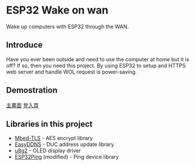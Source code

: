 # ESP32 Wake on wan
Wake up computers with ESP32 through the WAN.

## Introduce
Have you ever been outside and need to use the computer
at home but it is off? If so, then you need this project.
By using ESP32 to setup and HTTPS web server and handle WOL
request is power-saving.

## Demostration
[主畫面](https://yfhd-osu.github.io/ESP32-WOW/WebUI/index.html)
[登入頁](https://yfhd-osu.github.io/ESP32-WOW/WebUI/login.html)

## Libraries in this project
- [Mbed-TLS](https://github.com/Mbed-TLS/mbedtls) - AES encrypt library
- [EasyDDNS](https://github.com/ayushsharma82/EasyDDNS) - DUC address update library
- [u8g2](https://github.com/olikraus/u8g2) - OLED display driver
- [ESP32Ping](https://github.com/marian-craciunescu/ESP32Ping) (modified) - Ping device library
